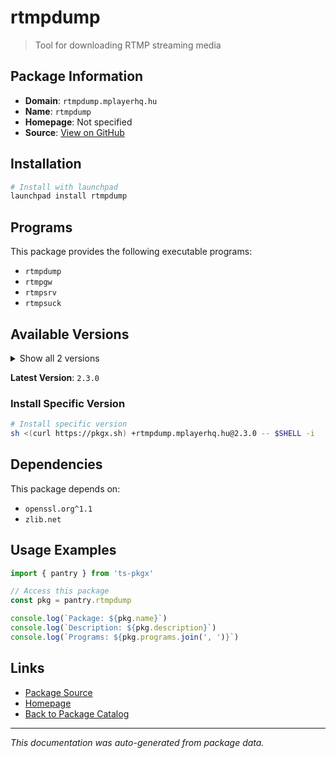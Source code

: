 # rtmpdump

> Tool for downloading RTMP streaming media

## Package Information

- **Domain**: `rtmpdump.mplayerhq.hu`
- **Name**: `rtmpdump`
- **Homepage**: Not specified
- **Source**: [View on GitHub](https://github.com/pkgxdev/pantry/tree/main/projects/rtmpdump.mplayerhq.hu/package.yml)

## Installation

```bash
# Install with launchpad
launchpad install rtmpdump
```

## Programs

This package provides the following executable programs:

- `rtmpdump`
- `rtmpgw`
- `rtmpsrv`
- `rtmpsuck`

## Available Versions

<details>
<summary>Show all 2 versions</summary>

- `2.3.0`, `2.3.0`

</details>

**Latest Version**: `2.3.0`

### Install Specific Version

```bash
# Install specific version
sh <(curl https://pkgx.sh) +rtmpdump.mplayerhq.hu@2.3.0 -- $SHELL -i
```

## Dependencies

This package depends on:

- `openssl.org^1.1`
- `zlib.net`

## Usage Examples

```typescript
import { pantry } from 'ts-pkgx'

// Access this package
const pkg = pantry.rtmpdump

console.log(`Package: ${pkg.name}`)
console.log(`Description: ${pkg.description}`)
console.log(`Programs: ${pkg.programs.join(', ')}`)
```

## Links

- [Package Source](https://github.com/pkgxdev/pantry/tree/main/projects/rtmpdump.mplayerhq.hu/package.yml)
- [Homepage](#)
- [Back to Package Catalog](../../package-catalog.md)

---

*This documentation was auto-generated from package data.*
